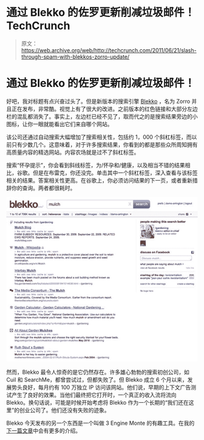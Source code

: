 # 通过 Blekko 的佐罗更新削减垃圾邮件！TechCrunch

> 原文：<https://web.archive.org/web/http://techcrunch.com/2011/06/21/slash-through-spam-with-blekkos-zorro-update/>

# 通过 Blekko 的佐罗更新削减垃圾邮件！

好吧，我对标题有点兴奋过头了。但是新版本的搜索引擎 [Blekko](https://web.archive.org/web/20230203090500/http://www.blekko.com/) ，名为 Zorro 并且正在发布，非常酷。视觉上有了很大的改进。之前版本的红色链接和大部分左边栏的混乱都消失了。事实上，左边栏已经不见了，取而代之的是搜索结果旁边的小图标，让你一眼就能看出它们来自哪个网站。

该公司还通过自动搜索大幅增加了搜索相关性，包括约 1，000 个斜杠标签，而以前只有少数几个。这意味着，对于许多搜索结果，你看到的都是那些众所周知拥有高质量内容的精选网站。内容农场就是过不了斜杠标签。

搜索“怀孕提示”，你会看到斜线标签，为/怀孕和/健康，以及相当不错的结果相比，谷歌。但是在布雷克，你还没完。单击其中一个斜杠标签，深入查看与该标签相关的结果。答案相关性更高。在谷歌上，你必须访问结果的下一页，或者重新措辞你的查询。两者都很耗时。

![](img/bf4236c829d6a5d17e3e20eadceddedd.png)

然而，Blekko 最令人惊奇的是它仍然存在。许多雄心勃勃的搜索初创公司，如 Cuil 和 SearchMe，都曾尝试过，但都失败了。但 Blekko 成立 6 个月以来，发展势头良好，每月约有 100 万独立 IP 访问该网站。他们说，早期的上下文广告测试产生了良好的效果。当他们最终把它打开时，一个真正的收入流将流向 Blekko。换句话说，可能是时候开始考虑将 Blekko 作为一个长期的“我们还在这里”的创业公司了。他们还没有失败的迹象。

Blekko 今天发布的另一个东西是一个叫做 3 Engine Monte 的有趣工具。在我的[下一篇文章](https://web.archive.org/web/20230203090500/https://techcrunch.com/2011/06/21/be-the-mark-in-blekkos-3-engine-monte/)中会有更多的介绍。